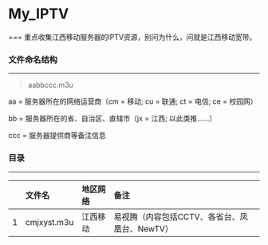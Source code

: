 # My_IPTV
===
重点收集江西移动服务器的IPTV资源，别问为什么，问就是江西移动宽带。

### 文件命名结构
---
> aabbccc.m3u

aa = 服务器所在的网络运营商（cm = 移动; cu = 联通; ct = 电信; ce = 校园网）

bb = 服务器所在的省、自治区、直辖市（jx = 江西; 以此类推……）

ccc = 服务器提供商等备注信息

### 目录
---
|  | 文件名 | 地区网络 | 备注 |
|:------:|:------|:------|:------|
| 1 | cmjxyst.m3u | 江西移动 | 易视腾（内容包括CCTV、各省台、凤凰台、NewTV） |
